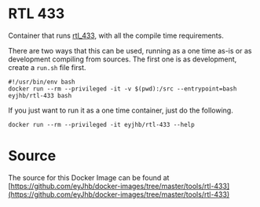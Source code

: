 # RTL 433
Container that runs [rtl_433](https://github.com/merbanan/rtl_433), with all the compile time requirements.

There are two ways that this can be used, running as a one time as-is or as development compiling from sources.
The first one is as development, create a `run.sh` file first.
```
#!/usr/bin/env bash
docker run --rm --privileged -it -v $(pwd):/src --entrypoint=bash eyjhb/rtl-433 bash
```

If you just want to run it as a one time container, just do the following.
```
docker run --rm --privileged -it eyjhb/rtl-433 --help
```

# Source
The source for this Docker Image can be found at
[https://github.com/eyJhb/docker-images/tree/master/tools/rtl-433](https://github.com/eyJhb/docker-images/tree/master/tools/rtl-433)
